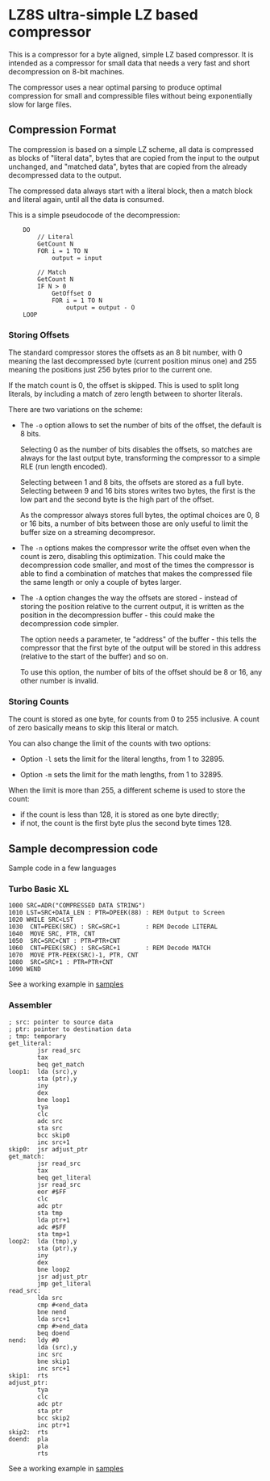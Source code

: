 # LZ8S ultra-simple LZ based compressor

This is a compressor for a byte aligned, simple LZ based compressor. It is
intended as a compressor for small data that needs a very fast and short
decompression on 8-bit machines.

The compressor uses a near optimal parsing to produce optimal compression for
small and compressible files without being exponentially slow for large files.

## Compression Format

The compression is based on a simple LZ scheme, all data is compressed as
blocks of "literal data", bytes that are copied from the input to the output
unchanged, and "matched data", bytes that are copied from the already
decompressed data to the output.

The compressed data always start with a literal block, then a match block and
literal again, until all the data is consumed.

This is a simple pseudocode of the decompression:

```
    DO
        // Literal
        GetCount N
        FOR i = 1 TO N
            output = input

        // Match
        GetCount N
        IF N > 0
            GetOffset O
            FOR i = 1 TO N
                output = output - O
    LOOP
```

### Storing Offsets

The standard compressor stores the offsets as an 8 bit number, with 0 meaning
the last decompressed byte (current position minus one) and 255 meaning the
positions just 256 bytes prior to the current one.

If the match count is 0, the offset is skipped. This is used to split long
literals, by including a match of zero length between to shorter literals.

There are two variations on the scheme:

* The `-o` option allows to set the number of bits of the offset, the default is
  8 bits.

  Selecting 0 as the number of bits disables the offsets, so matches are
  always for the last output byte, transforming the compressor to a simple RLE
  (run length encoded).

  Selecting between 1 and 8 bits, the offsets are stored as a full byte.
  Selecting between 9 and 16 bits stores writes two bytes, the first is the
  low part and the second byte is the high part of the offset.

  As the compressor always stores full bytes, the optimal choices are 0, 8 or
  16 bits, a number of bits between those are only useful to limit the buffer
  size on a streaming decompresor.

* The `-n` options makes the compressor write the offset even when the count is
  zero, disabling this optimization. This could make the decompression code
  smaller, and most of the times the compressor is able to find a combination
  of matches that makes the compressed file the same length or only a couple of
  bytes larger.

* The `-A` option changes the way the offsets are stored - instead of storing
  the position relative to the current output, it is written as the position in
  the decompression buffer - this could make the decompression code simpler.

  The option needs a parameter, te "address" of the buffer - this tells the
  compressor that the first byte of the output will be stored in this address
  (relative to the start of the buffer) and so on.

  To use this option, the number of bits of the offset should be 8 or 16, any
  other number is invalid.


### Storing Counts

The count is stored as one byte, for counts from 0 to 255 inclusive. A count
of zero basically means to skip this literal or match.

You can also change the limit of the counts with two options:

* Option `-l` sets the limit for the literal lengths, from 1 to 32895.

* Option `-m` sets the limit for the math lengths, from 1 to 32895.

When the limit is more than 255, a different scheme is used to store the count:
* if the count is less than 128, it is stored as one byte directly;
* if not, the count is the first byte plus the second byte times 128.

## Sample decompression code

Sample code in a few languages

### Turbo Basic XL

```
1000 SRC=ADR("COMPRESSED DATA STRING")
1010 LST=SRC+DATA_LEN : PTR=DPEEK(88) : REM Output to Screen
1020 WHILE SRC<LST
1030  CNT=PEEK(SRC) : SRC=SRC+1       : REM Decode LITERAL
1040  MOVE SRC, PTR, CNT
1050  SRC=SRC+CNT : PTR=PTR+CNT
1060  CNT=PEEK(SRC) : SRC=SRC+1       : REM Decode MATCH
1070  MOVE PTR-PEEK(SRC)-1, PTR, CNT
1080  SRC=SRC+1 : PTR=PTR+CNT
1090 WEND
```

See a working example in [samples](samples/turboxl.list)

### Assembler

```
; src: pointer to source data
; ptr: pointer to destination data
; tmp: temporary
get_literal:
        jsr read_src
        tax
        beq get_match
loop1:  lda (src),y
        sta (ptr),y
        iny
        dex
        bne loop1
        tya
        clc
        adc src
        sta src
        bcc skip0
        inc src+1
skip0:  jsr adjust_ptr
get_match:
        jsr read_src
        tax
        beq get_literal
        jsr read_src
        eor #$FF
        clc
        adc ptr
        sta tmp
        lda ptr+1
        adc #$FF
        sta tmp+1
loop2:  lda (tmp),y
        sta (ptr),y
        iny
        dex
        bne loop2
        jsr adjust_ptr
        jmp get_literal
read_src:
        lda src
        cmp #<end_data
        bne nend
        lda src+1
        cmp #>end_data
        beq doend
nend:   ldy #0
        lda (src),y
        inc src
        bne skip1
        inc src+1
skip1:  rts
adjust_ptr:
        tya
        clc
        adc ptr
        sta ptr
        bcc skip2
        inc ptr+1
skip2:  rts
doend:  pla
        pla
        rts
```

See a working example in [samples](samples/a65-sample.asm)

